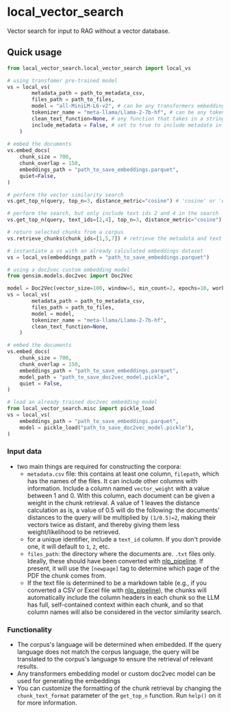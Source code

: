 # local_vector_search
Vector search for input to RAG without a vector database.

## Quick usage
```py
from local_vector_search.local_vector_search import local_vs# using transfomer pre-trained model
vs = local_vs(        metadata_path = path_to_metadata_csv,        files_path = path_to_files,        model = "all-MiniLM-L6-v2", # can be any transformers embedding model, https://huggingface.co/sentence-transformers        tokenizer_name = "meta-llama/Llama-2-7b-hf", # can be any tokenizer model, for tokenizing and getting appropriate chunk sizes according to tokens, https://huggingface.co/docs/transformers/model_doc/auto        clean_text_function=None, # any function that takes in a string and outputs a string, in case you want to edit the queries for searching the vector database
        include_metadata = False, # set to true to include metadata in the chunks, so they will be searched as well    )
    
# embed the documents
vs.embed_docs(
	chunk_size = 700, 
	chunk_overlap = 150, 
	embeddings_path = "path_to_save_embeddings.parquet",
	quiet=False,
)

# perform the vector similarity search
vs.get_top_n(query, top_n=3, distance_metric="cosine") # 'cosine' or 'euclidean' # returns the chunks in a single string, as well as the ids of the chunks

# perform the search, but only include text ids 2 and 4 in the search
vs.get_top_n(query, text_ids=[2,4], top_n=3, distance_metric="cosine") # 'cosine' or 'euclidean'

# return selected chunks from a corpus
vs.retrieve_chunks(chunk_ids=[1,5,7]) # retrieve the metadata and text of these chunks

# instantiate a vs with an already calculated embeddings dataset
vs = local_vs(embeddings_path = "path_to_save_embeddings.parquet")

# using a doc2vec custom embedding model
from gensim.models.doc2vec import Doc2Vecmodel = Doc2Vec(vector_size=100, window=5, min_count=2, epochs=10, workers=4)
vs = local_vs(        metadata_path = path_to_metadata_csv,        files_path = path_to_files,        model = model,        tokenizer_name = "meta-llama/Llama-2-7b-hf",        clean_text_function=None,    )# embed the documents
vs.embed_docs(
	chunk_size = 700, 
	chunk_overlap = 150, 
	embeddings_path = "path_to_save_embeddings.parquet",
	model_path = "path_to_save_doc2vec_model.pickle", 
	quiet = False,
)# load an already trained doc2vec embedding model
from local_vector_search.misc import pickle_loadvs = local_vs(
	embeddings_path = "path_to_save_embeddings.parquet",
	model = pickle_load("path_to_save_doc2vec_model.pickle"),
)
```

### Input data
- two main things are required for constructing the corpora:
	- `metadata.csv` file: this contains at least one column, `filepath`, which has the names of the files. It can include other columns with information. Include a column named `vector_weight` with a value between 1 and 0. With this column, each document can be given a weight in the chunk retrieval. A value of 1 leaves the distance calculation as is, a value of 0.5 will do the following: the documents' distances to the query will be multiplied by `(1/0.5)=2`, making their vectors twice as distant, and thereby giving them less weight/likelihood to be retrieved.
	- for a unique identifier, include a `text_id` column. If you don't provide one, it will default to `1`, `2`, etc.
	- `files_path`: the directory where the documents are. `.txt` files only. Ideally, these should have been converted with [nlp_pipeline](https://github.com/dhopp1/nlp_pipeline). If present, it will use the `[newpage]` tag to determine which page of the PDF the chunk comes from.
	- If the text file is determined to be a markdown table (e.g., if you converted a CSV or Excel file with [nlp_pipeline](https://github.com/dhopp1/nlp_pipeline)), the chunks will automatically include the column headers in each chunk so the LLM has full, self-contained context within each chunk, and so that column names will also be considered in the vector similarity search.

### Functionality
- The corpus's language will be determined when embedded. If the query language does not match the corpus language, the query will be translated to the corpus's language to ensure the retrieval of relevant results.
- Any transformers embedding model or custom doc2vec model can be used for generating the embeddings
- You can customize the formatting of the chunk retrieval by changing the `chunk_text_format` parameter of the `get_top_n` function. Run `help()` on it for more information.
